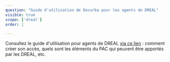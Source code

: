 ```yaml
---
question: "Guide d'utilisation de Docurba pour les agents de DREAL"
visible: true
scope: ['dreal']
order: 1

---
```


Consultez le guide d'utilisation pour agents de DREAL [via ce lien](https://drive.google.com/file/d/1-d8l_KcHUHFKyvKke-kvtJck5LBoyIKz/view?usp=sharing) : comment créer son accès, quels sont les éléments du PAC qui peuvent être apportés par les DREAL, etc. 
